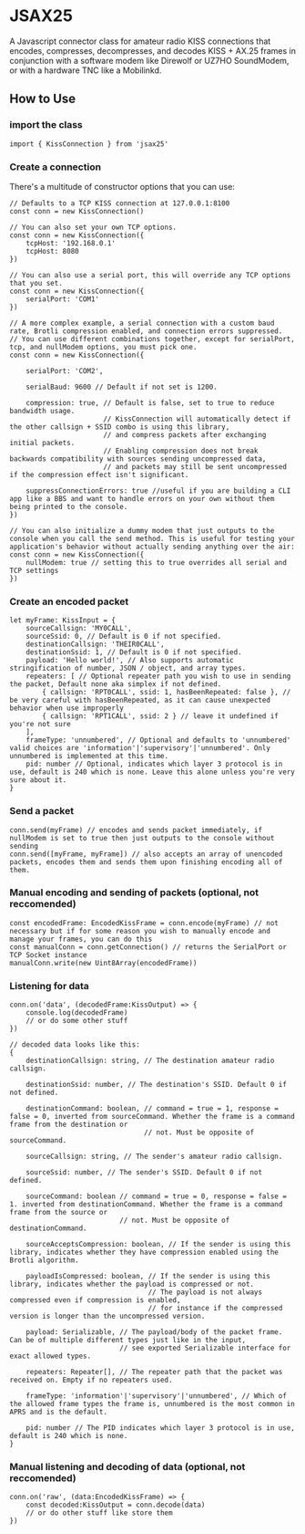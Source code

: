 # JSAX25
A Javascript connector class for amateur radio KISS connections that encodes, compresses, decompresses, and decodes KISS + AX.25 frames 
in conjunction with a software modem like Direwolf or UZ7HO SoundModem, or with a hardware TNC like a Mobilinkd.

## How to Use
### import the class
    import { KissConnection } from 'jsax25'

### Create a connection
There's a multitude of constructor options that you can use:

    // Defaults to a TCP KISS connection at 127.0.0.1:8100
    const conn = new KissConnection()

    // You can also set your own TCP options.
    const conn = new KissConnection({
        tcpHost: '192.168.0.1'
        tcpHost: 8080
    })

    // You can also use a serial port, this will override any TCP options that you set.
    const conn = new KissConnection({ 
        serialPort: 'COM1'
    })

    // A more complex example, a serial connection with a custom baud rate, Brotli compression enabled, and connection errors suppressed.
    // You can use different combinations together, except for serialPort, tcp, and nullModem options, you must pick one.
    const conn = new KissConnection({

        serialPort: 'COM2',

        serialBaud: 9600 // Default if not set is 1200.

        compression: true, // Default is false, set to true to reduce bandwidth usage.
                           // KissConnection will automatically detect if the other callsign + SSID combo is using this library,
                           // and compress packets after exchanging initial packets.
                           // Enabling compression does not break backwards compatibility with sources sending uncompressed data,
                           // and packets may still be sent uncompressed if the compression effect isn't significant.

        suppressConnectionErrors: true //useful if you are building a CLI app like a BBS and want to handle errors on your own without them being printed to the console.
    })

    // You can also initialize a dummy modem that just outputs to the console when you call the send method. This is useful for testing your application's behavior without actually sending anything over the air:
    const conn = new KissConnection({
        nullModem: true // setting this to true overrides all serial and TCP settings
    })

### Create an encoded packet
    let myFrame: KissInput = {
        sourceCallsign: 'MY0CALL',
        sourceSsid: 0, // Default is 0 if not specified.
        destinationCallsign: 'THEIR0CALL',
        destinationSsid: 1, // Default is 0 if not specified.
        payload: 'Hello world!', // Also supports automatic stringification of number, JSON / object, and array types.
        repeaters: [ // Optional repeater path you wish to use in sending the packet, Default none aka simplex if not defined.
            { callsign: 'RPT0CALL', ssid: 1, hasBeenRepeated: false }, // be very careful with hasBeenRepeated, as it can cause unexpected behavior when use improperly
            { callsign: 'RPT1CALL', ssid: 2 } // leave it undefined if you're not sure
        ],
        frameType: 'unnumbered', // Optional and defaults to 'unnumbered' valid choices are 'information'|'supervisory'|'unnumbered'. Only unnumbered is implemented at this time.
        pid: number // Optional, indicates which layer 3 protocol is in use, default is 240 which is none. Leave this alone unless you're very sure about it.
    }

### Send a packet
    conn.send(myFrame) // encodes and sends packet immediately, if nullModem is set to true then just outputs to the console without sending
    conn.send([myFrame, myFrame]) // also accepts an array of unencoded packets, encodes them and sends them upon finishing encoding all of them.

### Manual encoding and sending of packets (optional, not reccomended)
    const encodedFrame: EncodedKissFrame = conn.encode(myFrame) // not necessary but if for some reason you wish to manually encode and manage your frames, you can do this
    const manualConn = conn.getConnection() // returns the SerialPort or TCP Socket instance
    manualConn.write(new Uint8Array(encodedFrame))

### Listening for data
    conn.on('data', (decodedFrame:KissOutput) => {
		console.log(decodedFrame)
        // or do some other stuff
	})

    // decoded data looks like this:
    {
        destinationCallsign: string, // The destination amateur radio callsign.

        destinationSsid: number, // The destination's SSID. Default 0 if not defined.

        destinationCommand: boolean, // command = true = 1, response = false = 0, inverted from sourceCommand. Whether the frame is a command frame from the destination or 
                                     // not. Must be opposite of sourceCommand.

        sourceCallsign: string, // The sender's amateur radio callsign.

        sourceSsid: number, // The sender's SSID. Default 0 if not defined.

        sourceCommand: boolean // command = true = 0, response = false = 1. inverted from destinationCommand. Whether the frame is a command frame from the source or
                               // not. Must be opposite of destinationCommand.

        sourceAcceptsCompression: boolean, // If the sender is using this library, indicates whether they have compression enabled using the Brotli algorithm.

        payloadIsCompressed: boolean, // If the sender is using this library, indicates whether the payload is compressed or not.
                                      // The payload is not always compressed even if compression is enabled,
                                      // for instance if the compressed version is longer than the uncompressed version.

        payload: Serializable, // The payload/body of the packet frame. Can be of multiple different types just like in the input,
                               // see exported Serializable interface for exact allowed types.
        
        repeaters: Repeater[], // The repeater path that the packet was received on. Empty if no repeaters used.

        frameType: 'information'|'supervisory'|'unnumbered', // Which of the allowed frame types the frame is, unnumbered is the most common in APRS and is the default.

        pid: number // The PID indicates which layer 3 protocol is in use, default is 240 which is none.
    }

### Manual listening and decoding of data (optional, not reccomended)
    conn.on('raw', (data:EncodedKissFrame) => {
        const decoded:KissOutput = conn.decode(data)
        // or do other stuff like store them
    })

